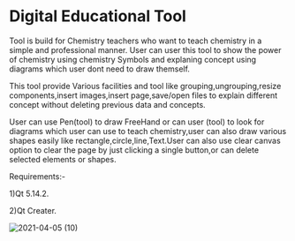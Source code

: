
# Digital Educational Tool

Tool is build for Chemistry teachers who want to teach chemistry in a simple and professional manner. User can user this tool to show the power of chemistry using chemistry Symbols and explaning concept using diagrams which user dont need to draw themself.

This tool provide Various facilities and tool like grouping,ungrouping,resize components,insert images,insert page,save/open files to explain different concept without deleting previous data and concepts.

User can use Pen(tool) to draw FreeHand or can user (tool) to look for diagrams which user can use to teach chemistry,user can also draw various shapes easily like rectangle,circle,line,Text.User can also use clear canvas option to clear the page by just clicking a single button,or can delete selected elements or shapes.

Requirements:-

1)Qt 5.14.2.

2)Qt Creater.

![2021-04-05 (10)](https://user-images.githubusercontent.com/70053621/113595472-b00e1980-9656-11eb-8927-229c86bf925e.png)
